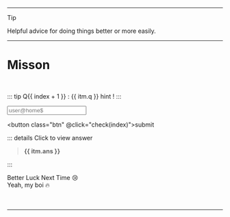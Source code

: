 <script setup>
import { ref } from 'vue'


/*-commands
- ls, pwd, cd .. , 
- mkdir, rmdir, rm -rf, touch, 


*/

let data = [{
	q:"List dir in current path",
	ans:"ls",
	passed:null
},{	
	q:"Display file 'sample.txt' !",
	ans:"cat sample.txt",
	passed:null
},{
	q:"Command to show current path !",
	ans:"pwd",
	passed:null
	}]

const inp = ref("")
let pass = ref("-")
let check = (index) => {
	let ans = data[index]
	// console.log(ans[0].ans)
	if(inp.value == ans.ans){ans.passed = 'pass'}else{ans.passed = 'fail'}
	// (inp.value == ans[0].ans)? pass.value = 'pass' : pass.value = 'fail' ;
	inp.value = ""; // clear input
}

</script>


---

> [!TIP]
> Helpful advice for doing things better or more easily.


---


# Misson


<div v-for="(itm,index) in data">


<div style="margin-top: 3rem;margin-bottom: 3rem;">
	
::: tip Q{{ index + 1 }} : {{ itm.q  }}
hint !
:::

<input class="inp" placeholder="user@home$" v-model="inp" />

<button class="btn" @click="check(index)">submit</button>

<div class="detail">

::: details Click to view answer

> __{{ itm.ans }}__

:::

</div>

<div v-if="itm.passed == 'fail'">
	Better Luck Next Time 😢
</div>
<div v-if="itm.passed == 'pass'">
	Yeah, my boi 🔥
</div>

</div>

<hr class="line" />

</div>
